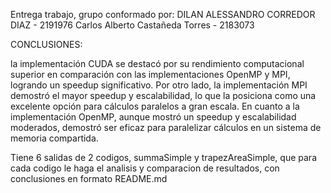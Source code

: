Entrega trabajo, grupo conformado por:
 DILAN ALESSANDRO CORREDOR DIAZ - 2191976
 Carlos Alberto Castañeda Torres - 2183073

CONCLUSIONES:

la implementación CUDA se destacó por su rendimiento computacional superior en comparación con las implementaciones OpenMP y MPI, logrando un speedup significativo. Por otro lado, la implementación MPI demostró el mayor speedup y escalabilidad, lo que la posiciona como una excelente opción para cálculos paralelos a gran escala. En cuanto a la implementación OpenMP, aunque mostró un speedup y escalabilidad moderados, demostró ser eficaz para paralelizar cálculos en un sistema de memoria compartida.

Tiene 6 salidas de 2 codigos, summaSimple y trapezAreaSimple, que para cada codigo le haga el analisis y comparacion de resultados, con conclusiones en formato README.md
